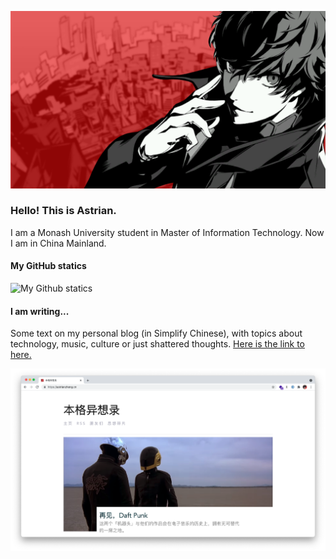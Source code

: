 ![Profile Image](profileimg.png)

### Hello! This is Astrian.

I am a Monash University student in Master of Information Technology. Now I am in China Mainland.

#### My GitHub statics

![My Github statics](https://github-readme-stats.vercel.app/api?username=Astrian&hide_border=true&show_icons=true)

#### I am writing...

Some text on my personal blog (in Simplify Chinese), with topics about technology, music, culture or just shattered thoughts. [Here is the link to here.](https://astrianzheng.cn)

![My Blog Screenshot](blog-screenshot.png)

